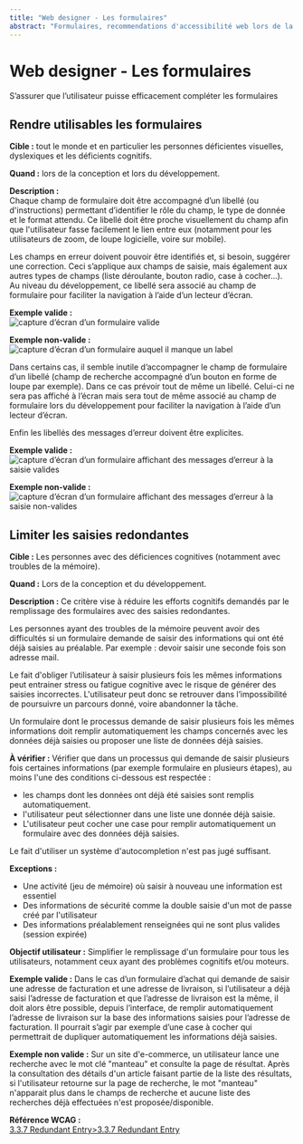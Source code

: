 ```yaml
---
title: "Web designer - Les formulaires"
abstract: "Formulaires, recommendations d'accessibilité web lors de la conception"
---
```


# Web designer - Les formulaires

<p class="lead">S’assurer que l’utilisateur puisse efficacement compléter les formulaires</p>


## Rendre utilisables les formulaires

**Cible&nbsp;:** tout le monde et en particulier les personnes déficientes visuelles, dyslexiques et les déficients cognitifs. 

**Quand&nbsp;:** lors de la conception et lors du développement.

**Description&nbsp;:**  
Chaque champ de formulaire doit être accompagné d’un libellé (ou d'instructions) permettant d’identifier le rôle du champ, le type de donnée et le format attendu. Ce libellé doit être proche visuellement du champ afin que l'utilisateur fasse facilement le lien entre eux (notamment pour les utilisateurs de zoom, de loupe logicielle, voire sur mobile). 

Les champs en erreur doivent pouvoir être identifiés et, si besoin, suggérer une correction. Ceci s’applique aux champs de saisie, mais également aux autres types de champs (liste déroulante, bouton radio, case à cocher…). Au niveau du développement, ce libellé sera associé au champ de formulaire pour faciliter la navigation à l’aide d’un lecteur d’écran.

**Exemple valide&nbsp;:**  
![capture d’écran d’un formulaire valide](../../images/formulaire.png)
  
**Exemple non-valide&nbsp;:**  
![capture d’écran d’un formulaire auquel il manque un label](../../images/formulaire2.png)

Dans certains cas, il semble inutile d’accompagner le champ de formulaire d’un libellé (champ de recherche accompagné d’un bouton en forme de loupe par exemple). Dans ce cas prévoir tout de même un libellé. Celui-ci ne sera pas affiché à l’écran mais sera tout de même associé au champ de formulaire lors du développement pour faciliter la navigation à l’aide d’un lecteur d’écran.

Enfin les libellés des messages d’erreur doivent être explicites.

**Exemple valide&nbsp;:**  
![capture d’écran d’un formulaire affichant des messages d’erreur à la saisie valides](../../images/formulaire-ok.png)  

**Exemple non-valide&nbsp;:**  
![capture d’écran d’un formulaire affichant des messages d’erreur à la saisie non-valides](../../images/formulaire-ko.png)


## Limiter les saisies redondantes

**Cible :**  Les personnes avec des déficiences cognitives (notamment avec troubles de la mémoire).

**Quand :** Lors de la conception et du développement.

**Description :** 
Ce critère vise à réduire les efforts cognitifs demandés par le remplissage des formulaires avec des saisies redondantes. 

Les personnes ayant des troubles de la mémoire peuvent avoir des difficultés si un formulaire demande de saisir des informations qui ont été déjà saisies au préalable. Par exemple : devoir saisir une seconde fois son adresse mail.
 
Le fait d'obliger l’utilisateur à saisir plusieurs fois les mêmes informations peut entrainer stress ou fatigue cognitive avec le risque de générer des saisies incorrectes. 
L'utilisateur peut donc se retrouver dans l’impossibilité de poursuivre un parcours donné, voire abandonner la tâche.
 
Un formulaire dont le processus demande de saisir plusieurs fois les mêmes informations doit remplir automatiquement les champs concernés avec les données déjà saisies ou proposer une liste de données déjà saisies.

**À vérifier :**
Vérifier que dans un processus qui demande de saisir plusieurs fois certaines informations (par exemple formulaire en plusieurs étapes), au moins l'une des conditions ci-dessous est respectée : 

* les champs dont les données ont déjà été saisies sont remplis automatiquement.
* l'utilisateur peut sélectionner dans une liste une donnée déjà saisie.
* L'utilisateur peut cocher une case pour remplir automatiquement un formulaire avec des données déjà saisies.

Le fait d'utiliser un système d'autocompletion n'est pas jugé suffisant.

**Exceptions :**
* Une activité (jeu de mémoire) où saisir à nouveau une information est essentiel
* Des informations de sécurité comme la double saisie d'un mot de passe créé par l'utilisateur
* Des informations préalablement renseignées qui ne sont plus valides (session expirée)

**Objectif utilisateur :**
Simplifier le remplissage d'un formulaire pour tous les utilisateurs, notamment ceux ayant des problèmes cognitifs et/ou moteurs.

**Exemple valide :**
Dans le cas d’un formulaire d’achat qui demande de saisir une adresse de facturation et une adresse de livraison, si l’utilisateur a déjà saisi l’adresse de facturation et que l’adresse de livraison est la même, il doit alors être possible, depuis l’interface, de remplir automatiquement l’adresse de livraison sur la base des informations saisies pour l’adresse de facturation. 
Il pourrait s’agir par exemple d’une case à cocher qui permettrait de dupliquer automatiquement les informations déjà saisies.

**Exemple non valide :**
Sur un site d'e-commerce, un utilisateur lance une recherche avec le mot clé "manteau" et consulte la page de résultat. 
Après la consultation des détails d'un article faisant partie de la liste des résultats, si l'utilisateur retourne sur la page de recherche, le mot "manteau" n'apparait plus dans le champs de recherche et aucune liste des recherches déjà effectuées n'est proposée/disponible.

**Référence <abbr>WCAG</abbr> :**  
<a lang="en" href="https://www.w3.org/WAI/WCAG22/Understanding/redundant-entry">3.3.7 Redundant Entry>3.3.7 Redundant Entry</a>
